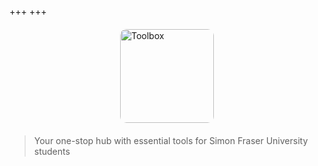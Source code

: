 +++
+++

<div style="display: flex; justify-content: center; align-items: center; margin: 20px 0;">
    <a href="./about" style="text-decoration: none; display: inline-block;">
        <img 
            src="/project-13-bays/Backpack.png" 
            alt="Toolbox" 
            style="width: 150px; height: 150px; border-radius: 10px; transition: box-shadow 0.3s ease, transform 0.3s ease; cursor: pointer;" 
            onmousedown="this.style.boxShadow='0 0 20px rgba(249, 115, 22, 0.8), 0 0 40px rgba(234, 88, 12, 0.8)'; this.style.transform='scale(1.05)';" 
            onmouseup="this.style.boxShadow=''; this.style.transform='';"
        />
    </a>
</div>

> Your one-stop hub with essential tools for Simon Fraser University students
